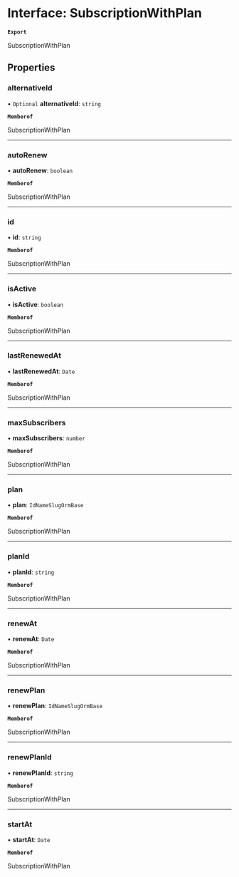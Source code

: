 # Interface: SubscriptionWithPlan

**`Export`**

SubscriptionWithPlan

## Properties

### alternativeId

• `Optional` **alternativeId**: `string`

**`Memberof`**

SubscriptionWithPlan

___

### autoRenew

• **autoRenew**: `boolean`

**`Memberof`**

SubscriptionWithPlan

___

### id

• **id**: `string`

**`Memberof`**

SubscriptionWithPlan

___

### isActive

• **isActive**: `boolean`

**`Memberof`**

SubscriptionWithPlan

___

### lastRenewedAt

• **lastRenewedAt**: `Date`

**`Memberof`**

SubscriptionWithPlan

___

### maxSubscribers

• **maxSubscribers**: `number`

**`Memberof`**

SubscriptionWithPlan

___

### plan

• **plan**: `IdNameSlugOrmBase`

**`Memberof`**

SubscriptionWithPlan

___

### planId

• **planId**: `string`

**`Memberof`**

SubscriptionWithPlan

___

### renewAt

• **renewAt**: `Date`

**`Memberof`**

SubscriptionWithPlan

___

### renewPlan

• **renewPlan**: `IdNameSlugOrmBase`

**`Memberof`**

SubscriptionWithPlan

___

### renewPlanId

• **renewPlanId**: `string`

**`Memberof`**

SubscriptionWithPlan

___

### startAt

• **startAt**: `Date`

**`Memberof`**

SubscriptionWithPlan
